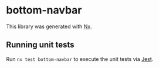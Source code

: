 # bottom-navbar

This library was generated with [Nx](https://nx.dev).

## Running unit tests

Run `nx test bottom-navbar` to execute the unit tests via [Jest](https://jestjs.io).
